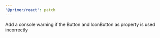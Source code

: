 ```yaml
---
'@primer/react': patch
---
```


Add a console warning if the Button and IconButton as property is used incorrectly
